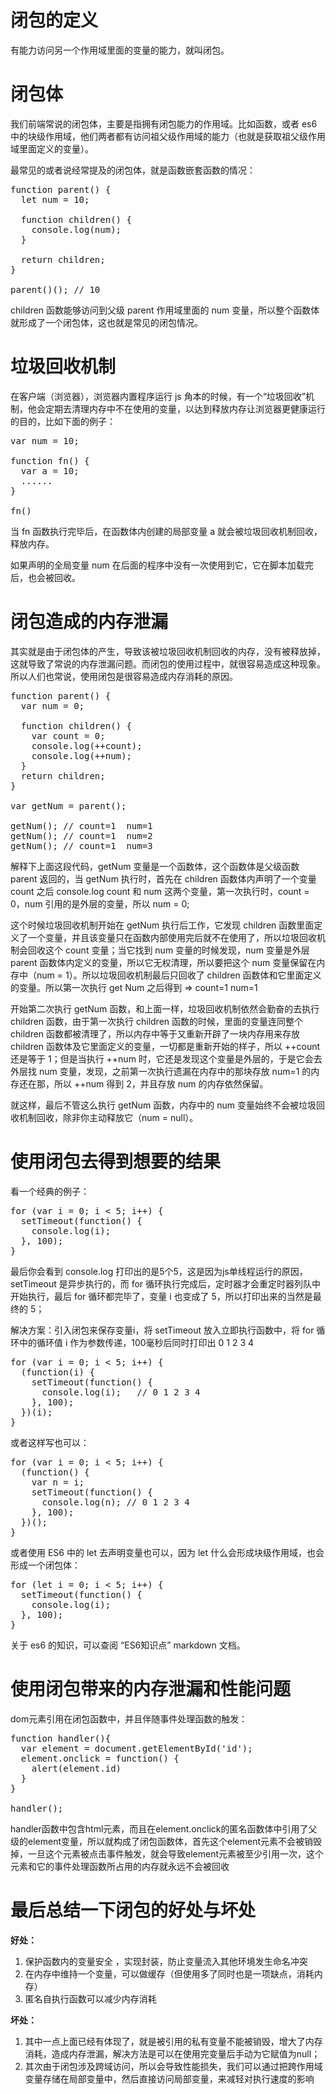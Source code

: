 # 闭包的定义 #
有能力访问另一个作用域里面的变量的能力，就叫闭包。

# 闭包体 #
我们前端常说的闭包体，主要是指拥有闭包能力的作用域。比如函数，或者 es6 中的块级作用域，他们两者都有访问祖父级作用域的能力（也就是获取祖父级作用域里面定义的变量）。

最常见的或者说经常提及的闭包体，就是函数嵌套函数的情况：

<pre>
function parent() {
  let num = 10;

  function children() {
    console.log(num);
  }

  return children;
}

parent()(); // 10
</pre>

children 函数能够访问到父级 parent 作用域里面的 num 变量，所以整个函数体就形成了一个闭包体，这也就是常见的闭包情况。


# 垃圾回收机制 #
在客户端（浏览器），浏览器内置程序运行 js 角本的时候，有一个“垃圾回收”机制，他会定期去清理内存中不在使用的变量，以达到释放内存让浏览器更健康运行的目的，比如下面的例子：

<pre>
var num = 10;

function fn() {
  var a = 10;
  ......
}

fn()
</pre>
当 fn 函数执行完毕后，在函数体内创建的局部变量 a 就会被垃圾回收机制回收，释放内存。

如果声明的全局变量 num 在后面的程序中没有一次使用到它，它在脚本加载完后，也会被回收。


# 闭包造成的内存泄漏 #
其实就是由于闭包体的产生，导致该被垃圾回收机制回收的内存，没有被释放掉，这就导致了常说的内存泄漏问题。而闭包的使用过程中，就很容易造成这种现象。所以人们也常说，使用闭包是很容易造成内存消耗的原因。

<pre>
function parent() {
  var num = 0;

  function children() {
    var count = 0;
    console.log(++count);
    console.log(++num);
  }
  return children;
}

var getNum = parent();

getNum(); // count=1  num=1
getNum(); // count=1  num=2
getNum(); // count=1  num=3
</pre>

解释下上面这段代码，getNum 变量是一个函数体，这个函数体是父级函数 parent 返回的，当 getNum 执行时，首先在 children 函数体内声明了一个变量 count 之后 console.log count 和 num 这两个变量，第一次执行时，count = 0，num 引用的是外层的变量，所以 num = 0;

这个时候垃圾回收机制开始在 getNum 执行后工作，它发现 children 函数里面定义了一个变量，并且该变量只在函数内部使用完后就不在使用了，所以垃圾回收机制会回收这个 count 变量；当它找到 num 变量的时候发现，num 变量是外层 parent 函数体内定义的变量，所以它无权清理，所以要把这个 num 变量保留在内存中（num = 1）。所以垃圾回收机制最后只回收了 children 函数体和它里面定义的变量。所以第一次执行 get	Num 之后得到 => count=1 num=1


开始第二次执行 getNum 函数，和上面一样，垃圾回收机制依然会勤奋的去执行 children 函数，由于第一次执行 children 函数的时候，里面的变量连同整个 children 函数都被清理了，所以内存中等于又重新开辟了一块内存用来存放 children 函数体及它里面定义的变量，一切都是重新开始的样子，所以 ++count 还是等于 1；但是当执行 ++num 时，它还是发现这个变量是外层的，于是它会去外层找 num 变量，发现，之前第一次执行遗漏在内存中的那块存放 num=1 的内存还在那，所以 ++num 得到 2，并且存放 num 的内存依然保留。

就这样，最后不管这么执行 getNum 函数，内存中的 num 变量始终不会被垃圾回收机制回收，除非你主动释放它（num = null）。



# 使用闭包去得到想要的结果 #
看一个经典的例子：
<pre>
for (var i = 0; i < 5; i++) {
  setTimeout(function() {
    console.log(i);
  }, 100);
}
</pre>
最后你会看到 console.log 打印出的是5个5，这是因为js单线程运行的原因，setTimeout 是异步执行的，而 for 循环执行完成后，定时器才会重定时器列队中开始执行，最后 for 循环都完毕了，变量 i 也变成了 5，所以打印出来的当然是最终的 5；

解决方案：引入闭包来保存变量i，将 setTimeout 放入立即执行函数中，将 for 循环中的循环值 i 作为参数传递，100毫秒后同时打印出 0 1 2 3 4 

<pre>
for (var i = 0; i < 5; i++) {
  (function(i) {
    setTimeout(function() {
      console.log(i);   // 0 1 2 3 4 
    }, 100);
  })(i);
}
</pre>

或者这样写也可以：

<pre>
for (var i = 0; i < 5; i++) {
  (function() {
    var n = i;
    setTimeout(function() {
      console.log(n); // 0 1 2 3 4 
    }, 100);
  })();
}
</pre>


或者使用 ES6 中的 let 去声明变量也可以，因为 let 什么会形成块级作用域，也会形成一个闭包体：

<pre>
for (let i = 0; i < 5; i++) {
  setTimeout(function() {
    console.log(i);
  }, 100);
}
</pre>

关于 es6 的知识，可以查阅 “ES6知识点” markdown 文档。


# 使用闭包带来的内存泄漏和性能问题 #
dom元素引用在闭包函数中，并且伴随事件处理函数的触发：
<pre>
function handler(){
  var element = document.getElementById(&#x27;id&#x27;);
  element.onclick = function() {
    alert(element.id)		
  }
}

handler();
</pre>
handler函数中包含html元素，而且在element.onclick的匿名函数体中引用了父级的element变量，所以就构成了闭包函数体，首先这个element元素不会被销毁掉，一旦这个元素被点击事件触发，就会导致element元素被至少引用一次，这个元素和它的事件处理函数所占用的内存就永远不会被回收


# 最后总结一下闭包的好处与坏处 #
**好处：**

1. 保护函数内的变量安全 ，实现封装，防止变量流入其他环境发生命名冲突
2. 在内存中维持一个变量，可以做缓存（但使用多了同时也是一项缺点，消耗内存）
3. 匿名自执行函数可以减少内存消耗

**坏处：**

1. 其中一点上面已经有体现了，就是被引用的私有变量不能被销毁，增大了内存消耗，造成内存泄漏，解决方法是可以在使用完变量后手动为它赋值为null；
2. 其次由于闭包涉及跨域访问，所以会导致性能损失，我们可以通过把跨作用域变量存储在局部变量中，然后直接访问局部变量，来减轻对执行速度的影响

